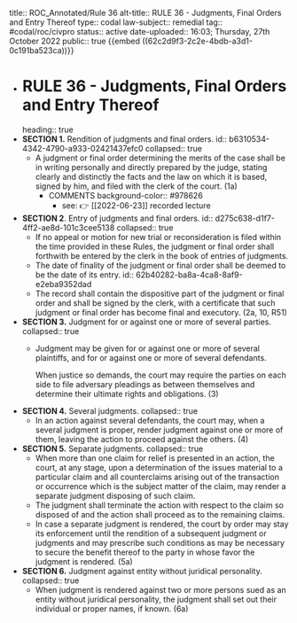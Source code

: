 title:: ROC_Annotated/Rule 36
alt-title:: RULE 36 - Judgments, Final Orders and Entry Thereof
type:: codal
law-subject:: remedial
tag:: #codal/roc/civpro
status:: active
date-uploaded:: 16:03; Thursday, 27th October 2022
public:: true
{{embed ((62c2d9f3-2c2e-4bdb-a3d1-0c191ba523ca))}}
- # RULE 36 - Judgments, Final Orders and Entry Thereof
  heading:: true
- **SECTION 1.** Rendition of judgments and final orders.
  id:: b6310534-4342-4790-a933-02421437efc0
  collapsed:: true
	- A judgment or final order determining the merits of the case shall be in writing personally and directly prepared by the judge, stating clearly and distinctly the facts and the law on which it is based, signed by him, and filed with the clerk of the court. (1a)
		- COMMENTS
		  background-color:: #978626
			- see: 👉  [[2022-06-23]] recorded lecture
- **SECTION 2**. Entry of judgments and final orders.
  id:: d275c638-d1f7-4ff2-ae8d-101c3cee5138
  collapsed:: true
	- If no appeal or motion for new trial or reconsideration is filed within the time provided in these Rules, the judgment or final order shall forthwith be entered by the clerk in the book of entries of judgments.
	- The date of finality of the judgment or final order shall be deemed to be the date of its entry.
	  id:: 62b40282-ba8a-4ca8-8af9-e2eba9352dad
	- The record shall contain the dispositive part of the judgment or final order and shall be signed by the clerk, with a certificate that such judgment or final order has become final and executory. (2a, 10, R51)
- **SECTION 3.** Judgment for or against one or more of several parties.
  collapsed:: true
	- Judgment may be given for or against one or more of several plaintiffs, and for or against one or more of several defendants.

	  When justice so demands, the court may require the parties on each side to file adversary pleadings as between themselves and determine their ultimate rights and obligations. (3)
- **SECTION 4.** Several judgments.
  collapsed:: true
	- In an action against several defendants, the court may, when a several judgment is proper, render judgment against one or more of them, leaving the action to proceed against the others. (4)
- **SECTION 5.** Separate judgments.
  collapsed:: true
	- When more than one claim for relief is presented in an action, the court, at any stage, upon a determination of the issues material to a particular claim and all counterclaims arising out of the transaction or occurrence which is the subject matter of the claim, may render a separate judgment disposing of such claim.
	- The judgment shall terminate the action with respect to the claim so disposed of and the action shall proceed as to the remaining claims.
	- In case a separate judgment is rendered, the court by order may stay its enforcement until the rendition of a subsequent judgment or judgments and may prescribe such conditions as may be necessary to secure the benefit thereof to the party in whose favor the judgment is rendered. (5a)
- **SECTION 6.** Judgment against entity without juridical personality.
  collapsed:: true
	- When judgment is rendered against two or more persons sued as an entity without juridical personality, the judgment shall set out their individual or proper names, if known. (6a)
